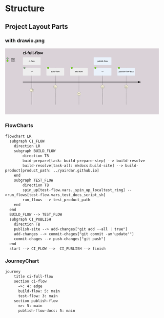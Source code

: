 # Structure

## Project Layout Parts

### with drawio.png

![repo-ci-full.diag.drawio.png](structure.md.diagrams/repo-ci-full.diag.drawio.png "repo-ci-full.diag.drawio.png")

### FlowCharts

```mermaid
flowchart LR
  subgraph CI_FLOW
    direction LR
    subgraph BUILD_FLOW
        direction TB
        buid-prepare[task: build-prepare-step] --> build-resolve
        build-resolve[task-all: mkdocs:build-site] --> build-product[product_path: ../yairdar.github.io]
    end
    subgraph TEST_FLOW
        direction TB
        spin_up[test-flow.vars._spin_up_localtest_ring] -->run_flows[test-flow.vars_test_docs_script_sh]
        run_flows --> test_product_path
    end
  end
  BUILD_FLOW --> TEST_FLOW
  subgraph CI_PUBLISH
    direction TB
    publish-site --> add-changes["git add --all | true"]
    add-changes --> commit-chages["git commit -am'update'"]
    commit-chages --> push-changes["git push"]
  end
  start --> CI_FLOW -->  CI_PUBLISH --> finish
```

### JourneyChart

```mermaid
journey
    title ci-full-flow
    section ci-flow
      =>: 4: edge
      build-flow: 5: main
      test-flow: 3: main
    section publish-flow
      =>: 5: main
      publish-flow-docs: 5: main
```
